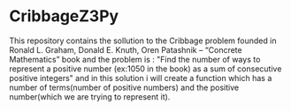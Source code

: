 # CribbageZ3Py
This repository contains the sollution to the Cribbage problem founded in  Ronald L. Graham, Donald E. Knuth, Oren Patashnik – “Concrete Mathematics” book  and the problem is : "Find the number of ways to represent a positive number (ex:1050 in the book) as a sum of consecutive positive integers" and in this solution i will create a function which has a number of terms(number of positive numbers) and the positive number(which we are trying to represent it).
